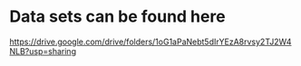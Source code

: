 # Data sets can be found here
https://drive.google.com/drive/folders/1oG1aPaNebt5dIrYEzA8rvsy2TJ2W4NLB?usp=sharing
